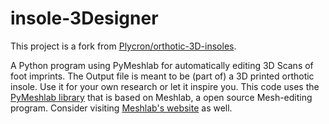 # insole-3Designer
This project is a fork from [Plycron/orthotic-3D-insoles](https://github.com/Polycron/orthotic-3D-insoles).

A Python program using PyMeshlab for automatically editing 3D Scans of foot imprints. The Output file is meant to be (part of) a 3D printed orthotic insole. Use it for your own research or let it inspire you.
This code uses the [PyMeshlab library](https://pymeshlab.readthedocs.io/en/latest/) that is based on Meshlab, a open source Mesh-editing program.
Consider visiting [Meshlab's website](https://www.meshlab.net/) as well.